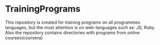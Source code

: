 # TrainingPrograms
This repository is created for training programs on all programmes languages, but the most attention is on web-languages such as: JS, Ruby.
Also the repository contains directories with programs from online courses(coursera)
